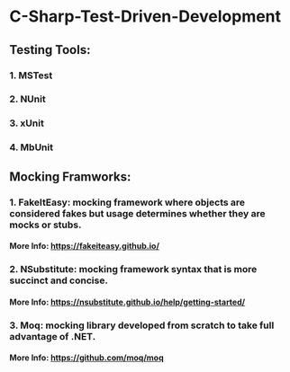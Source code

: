 # C-Sharp-Test-Driven-Development

## Testing Tools:
### 1. MSTest
### 2. NUnit
### 3. xUnit
### 4. MbUnit

## Mocking Framworks:
### 1. FakeItEasy: mocking framework where objects are considered fakes but usage determines whether they are mocks or stubs.
#### More Info: https://fakeiteasy.github.io/

### 2. NSubstitute: mocking framework syntax that is more succinct and concise.
#### More Info: https://nsubstitute.github.io/help/getting-started/

### 3. Moq: mocking library developed from scratch to take full advantage of .NET.
#### More Info: https://github.com/moq/moq
